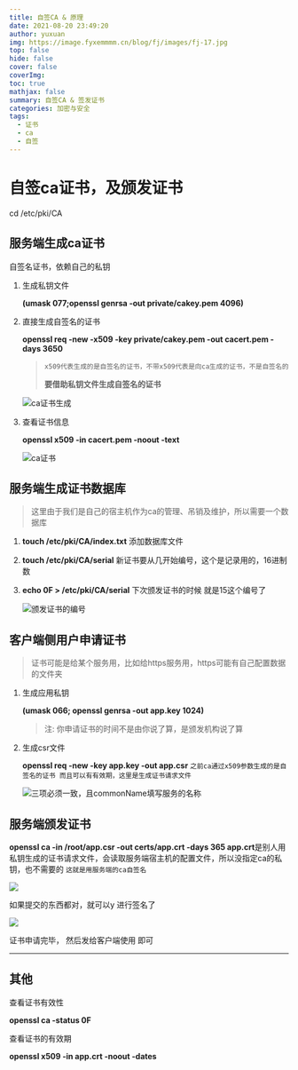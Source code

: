 ```yaml
---
title: 自签CA & 原理
date: 2021-08-20 23:49:20
author: yuxuan
img: https://image.fyxemmmm.cn/blog/fj/images/fj-17.jpg
top: false
hide: false
cover: false
coverImg: 
toc: true
mathjax: false
summary: 自签CA & 签发证书
categories: 加密与安全
tags:
  - 证书
  - ca
  - 自签
---
```


# 自签ca证书，及颁发证书

cd /etc/pki/CA

## 服务端生成ca证书

自签名证书，依赖自己的私钥

1. 生成私钥文件

   **(umask 077;openssl genrsa -out private/cakey.pem 4096)**

2. 直接生成自签名的证书

   **openssl req -new -x509 -key private/cakey.pem -out cacert.pem -days 3650**

   > `x509代表生成的是自签名的证书，不带x509代表是向ca生成的证书，不是自签名的` 
   >
   > **要借助私钥文件生成自签名的证书**

   ![ca证书生成](https://image.fyxemmmm.cn/blog/images/crt1.png)

3. 查看证书信息

   **openssl x509 -in cacert.pem -noout -text**

   ![ca证书](https://image.fyxemmmm.cn/blog/images/crt2.png)

## 服务端生成证书数据库

> 这里由于我们是自己的宿主机作为ca的管理、吊销及维护，所以需要一个数据库

1. **touch /etc/pki/CA/index.txt** 添加数据库文件

2. **touch /etc/pki/CA/serial** 新证书要从几开始编号，这个是记录用的，16进制数

3. **echo 0F > /etc/pki/CA/serial** 下次颁发证书的时候 就是15这个编号了

   ![颁发证书的编号](https://image.fyxemmmm.cn/blog/images/crt3.png)

## 客户端侧用户申请证书

> 证书可能是给某个服务用，比如给https服务用，https可能有自己配置数据的文件夹

1. 生成应用私钥

   **(umask 066; openssl genrsa -out app.key 1024)**

   > 注: 你申请证书的时间不是由你说了算，是颁发机构说了算

2. 生成csr文件

   **openssl req -new -key app.key -out app.csr**  `之前ca通过x509参数生成的是自签名的证书 而且可以有有效期，这里是生成证书请求文件`

   ![三项必须一致，且commonName填写服务的名称](https://image.fyxemmmm.cn/blog/images/crt4.png)

   

## 服务端颁发证书

**openssl ca -in /root/app.csr -out certs/app.crt -days 365 app.crt**是别人用私钥生成的证书请求文件，会读取服务端宿主机的配置文件，所以没指定ca的私钥，也不需要的 `这就是用服务端的ca自签名`

![](https://image.fyxemmmm.cn/blog/images/crt5.png)

如果提交的东西都对，就可以y 进行签名了

![](https://image.fyxemmmm.cn/blog/images/crt6.png)

证书申请完毕， 然后发给客户端使用 即可

---

## 其他

查看证书有效性

**openssl ca -status 0F**

查看证书的有效期

**openssl x509 -in app.crt -noout -dates**

